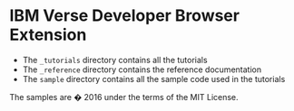 # IBM Verse Developer Browser Extension

* The `_tutorials` directory contains all the tutorials
* The `_reference` directory contains the reference documentation
* The `sample` directory contains all the sample code used in the tutorials

The samples are � 2016 under the terms of the MIT License.

